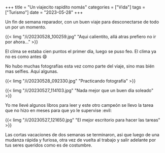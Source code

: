 +++
title = "Un viajecito rapidito nomás"
categories = ["Vida"]
tags = ["Turismo"]
date = "2023-05-28"
+++

Un fin de semana reparador, con un buen viaje para desconectarse de todo un por un momento.

{{< limg "/i/20230528_100259.jpg" "Aqui calientito, allá atras prefiero no ir por ahora..." >}} 

El clima se estaba cien puntos el primer día, luego se puso feo. El clima ya no es como antes :smile:

No hubo muchas fotografías esta vez como parte del viaje, sino mas bién mas selfies. Aquí algunas.

{{< limg "/i/20230528_092330.jpg" "Practicando fotografía" >}} 

{{< limg "/i/20230527_114103.jpg" "Nada mejor que un buen dia soleado" >}} 

Yo me llevé algunos libros para leer y este otro campeón se llevo la tarea que no hizo en meses para que yo le supervise :evil:

{{< limg "/i/20230527_121650.jpg" "El mejor escritorio para hacer las tareas" >}} 

Las cortas vacaciones de dos semanas se terminaron, asi que luego de una mudanza rápida y furiosa, otra vez de vuelta al trabajo y salir adelante por tus seres queridos como es de costumbre.
